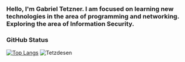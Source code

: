 ### <b> Hello, I'm Gabriel Tetzner. I am focused on learning new technologies in the area of programming and networking. Exploring the area of Information Security. </b>

### <b> GitHub Status </b>

[![Top Langs](https://github-readme-stats.vercel.app/api/top-langs/?username=Tetzdesen&layout=compact&theme=midnight-purple&show_icons=true)](https://github.com/anuraghazra/github-readme-stats)
![Tetzdesen](https://github-readme-stats.vercel.app/api?username=Tetzdesen&show_icons=true&theme=midnight-purple)



